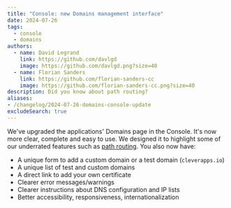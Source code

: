 ```yaml
---
title: "Console: new Domains management interface"
date: 2024-07-26
tags:
  - console
  - domains
authors:
  - name: David Legrand
    link: https://github.com/davlgd
    image: https://github.com/davlgd.png?size=40
  - name: Florian Sanders
    link: https://github.com/florian-sanders-cc
    image: https://github.com/florian-sanders-cc.png?size=40
description: Did you know about path routing?
aliases:
- /changelog/2024-07-26-domains-console-update
excludeSearch: true
---
```


We've upgraded the applications' Domains page in the Console. It's now more clear, complete and easy to use. We designed it to highlight some of our underrated features such as [path routing](/doc/administrate/domain-names/#path-routing). You also now have:

- A unique form to add a custom domain or a test domain (`cleverapps.io`)
- A unique list of test and custom domains
- A direct link to add your own certificate
- Clearer error messages/warnings
- Clearer instructions about DNS configuration and IP lists
- Better accessibility, responsiveness, internationalization
